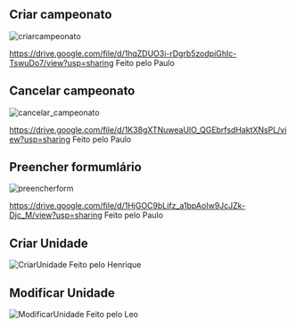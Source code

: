 ## Criar campeonato
![criarcampeonato](https://github.com/HenriqueHuang/PPADS/assets/104871079/0f0f1181-b06a-4c87-858d-68125403d337)

https://drive.google.com/file/d/1hqZDUO3i-rDgrb5zodpiGhIc-TswuDo7/view?usp=sharing
Feito pelo Paulo
## Cancelar campeonato
![cancelar_campeonato](https://github.com/HenriqueHuang/PPADS/assets/104871079/eb9c9e44-d592-4b5c-8165-b1804d74d16b)

https://drive.google.com/file/d/1K38gXTNuweaUlO_QGEbrfsdHaktXNsPL/view?usp=sharing
Feito pelo Paulo
## Preencher formumlário
![preencherform](https://github.com/HenriqueHuang/PPADS/assets/104871079/e00ac1b3-3fd0-4261-80fd-177e01a8cc9b)

https://drive.google.com/file/d/1HjGOC9bLifz_a1bpAoIw9JcJZk-Djc_M/view?usp=sharing
Feito pelo Paulo
## Criar Unidade
![CriarUnidade](https://github.com/HenriqueHuang/PPADS/assets/99227897/d692e3f4-e4f4-4d55-adc0-ea669c4c5ead)
Feito pelo Henrique
## Modificar Unidade
![ModificarUnidade](https://github.com/HenriqueHuang/PPADS/assets/132959825/36fdf780-fade-4c96-8191-a0175e393090)
Feito pelo Leo
